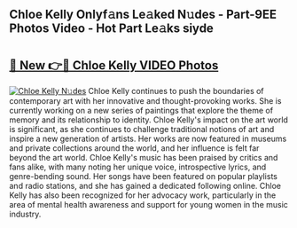## Chloe Kelly Onlyf𝚊ns Le𝚊ked N𝚞des - Part-9EE Photos Video - Hot Part Le𝚊ks siyde

# <h2><a href="http://ac19240.deff.icu/?id=Chloe+Kelly">🔗 New 👉🔴 Chloe Kelly VIDEO Photos</a></h2>

[![Chloe Kelly N𝚞des](https://i.imgur.com/rIISA9y.gif)](http://ac19240.deff.icu/?id=Chloe+Kelly)
Chloe Kelly continues to push the boundaries of contemporary art with her innovative and thought-provoking works. She is currently working on a new series of paintings that explore the theme of memory and its relationship to identity. Chloe Kelly's impact on the art world is significant, as she continues to challenge traditional notions of art and inspire a new generation of artists. Her works are now featured in museums and private collections around the world, and her influence is felt far beyond the art world. Chloe Kelly's music has been praised by critics and fans alike, with many noting her unique voice, introspective lyrics, and genre-bending sound. Her songs have been featured on popular playlists and radio stations, and she has gained a dedicated following online. Chloe Kelly has also been recognized for her advocacy work, particularly in the area of mental health awareness and support for young women in the music industry.
